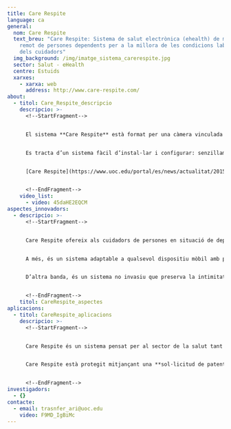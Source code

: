 ```yaml
---
title: Care Respite
language: ca
general:
  nom: Care Respite
  text_breu: "Care Respite: Sistema de salut electrònica (ehealth) de monitoratge
    remot de persones dependents per a la millora de les condicions laborals
    dels cuidadors"
  img_background: /img/imatge_sistema_carerespite.jpg
  sector: Salut - eHealth
  centre: Estuids
  xarxes:
    - xarxa: web
      address: http://www.care-respite.com/
about:
  - titol: Care_Respite_descripcio
    descripcio: >-
      <!--StartFragment-->


      El sistema **Care Respite** està format per una càmera vinculada a un programari d’alertes que permet, mitjançant visió artificial, identificar situacions de perill en persones amb dependència, i alertar els cuidadors per tal de posar-hi solució.


      Es tracta d’un sistema fàcil d’instal·lar i configurar: senzillament es col·loca la càmera al lloc que es consideri oportú, se seleccionen les opcions d’avís al dispositiu mòbil i el sistema està llest per a ser utilitzat.


      [Care Respite](https://www.uoc.edu/portal/es/news/actualitat/2015/135-care-respite.html) permet visualitzar i verificar el motiu de la incidència i comunicar els cuidadors amb la persona dependent, mitjançant l’opció de veu direccional.


      <!--EndFragment-->
    video_list:
      - video: 45daHE2EQCM
aspectes_innovadors:
  - descripcio: >-
      <!--StartFragment-->


      Care Respite ofereix als cuidadors de persones en situació de dependència una millora en la distribució del seu temps d’atenció, ja que els cuidadors poden fer altres tasques amb la tranquil·litat de poder verificar la situació de la persona dependent en qualsevol moment. A més, saben que rebran un avís en cas que es produeixi una situació de perill. Care Respite permet aquesta optimització del temps de dedicació i garanteix que la persona dependent estarà permanentment atesa.


      A més, és un sistema adaptable a qualsevol dispositiu mòbil amb possibilitat d’enviar avisos a diversos dispositius receptors.


      D’altra banda, és un sistema no invasiu que preserva la intimitat de les persones amb dependència i la de les persones que les acompanyen.


      <!--EndFragment-->
    titol: CareRespite_aspectes
aplicacions:
  - titol: CareRespite_aplicacions
    descripcio: >-
      <!--StartFragment-->


      Care Respite és un sistema pensat per al sector de la salut tant en l’àmbit privat com en el públic.


      Care Respite està protegit mitjançant una **sol·licitud de patent europea** amb el títol «A computer-implemented method and a system for remotely monitoring a user, and a computer program product implementing the method» i amb data de prioritat 31 de juliol del 2014.


      <!--EndFragment-->
investigadors:
  - {}
contacte:
  - email: trasnfer_ari@uoc.edu
    video: F9MD_IgBiMc
---
```

